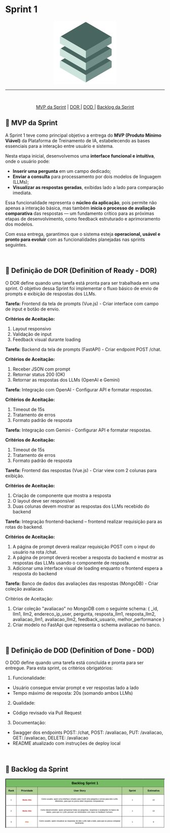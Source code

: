 

# Sprint 1


<p align="center">
      <img src="/Documentacao/img/fullstack.png" alt="Logo da Equipe FullStack">


<hr>
<br>
<p align="center">
  <a href ="#mvp"> MVP da Sprint</a>  | 
  <a href ="#dor"> DOR </a>  |
  <a href ="#dod"> DOD </a>  |
  <a href ="#backlog"> Backlog da Sprint</a>  
</p>

</p>

<span id="mvp">

## :bookmark_tabs: MVP da Sprint

A Sprint 1 teve como principal objetivo a entrega do **MVP (Produto Mínimo Viável)** da Plataforma de Treinamento de IA, estabelecendo as bases essenciais para a interação entre usuário e sistema.  

Nesta etapa inicial, desenvolvemos uma **interface funcional e intuitiva**, onde o usuário pode:  
- **Inserir uma pergunta** em um campo dedicado;  
- **Enviar a consulta** para processamento por dois modelos de linguagem (LLMs);  
- **Visualizar as respostas geradas**, exibidas lado a lado para comparação imediata.  

Essa funcionalidade representa o **núcleo da aplicação**, pois permite não apenas a interação básica, mas também **inicia o processo de avaliação comparativa** das respostas — um fundamento crítico para as próximas etapas de desenvolvimento, como feedback estruturado e aprimoramento dos modelos.  

Com essa entrega, garantimos que o sistema esteja **operacional, usável e pronto para evoluir** com as funcionalidades planejadas nas sprints seguintes.  


<br>


<span id="dor">

## :badger: Definição de DOR (Definition of Ready - DOR)

O DOR define quando uma tarefa está pronta para ser trabalhada em uma sprint. O objetivo dessa Sprint foi implementar o fluxo básico de envio de prompts e exibição de respostas dos LLMs.

**Tarefa:** Frontend da tela de prompts (Vue.js) - Criar interface com campo de input e botão de envio.

**Critérios de Aceitação:** 
1. Layout responsivo
2. Validação de input
3. Feedback visual durante loading

**Tarefa:** Backend da tela de prompts (FastAPI) - Criar endpoint POST /chat.

**Critérios de Aceitação:**
1. Receber JSON com prompt
2. Retornar status 200 (OK)
3. Retornar as respostas dos LLMs (OpenAI e Gemini)

**Tarefa:** Integração com OpenAI - Configurar API e formatar respostas.

**Critérios de Aceitação:**
1. Timeout de 15s
2. Tratamento de erros
3. Formato padrão de resposta

**Tarefa:** Integração com Gemini - Configurar API e formatar respostas.

**Critérios de Aceitação:**
1. Timeout de 15s
2. Tratamento de erros
3. Formato padrão de resposta 

**Tarefa:** Frontend das respostas (Vue.js) - Criar view com 2 colunas para exibição.

**Critérios de Aceitação:**
1. Criação de componente que mostra a resposta
2. O layout deve ser responsível
3. Duas colunas devem mostrar as respostas dos LLMs recebido do backend

**Tarefa:** Integração frontend-backend – frontend realizar requisição para as rotas do backend.

**Critérios de Aceitação:**
1. A página de prompt deverá realizar requisição POST com o input do usuário na rota /chat.
2. A página de prompt deverá receber a resposta do backend e mostrar as respostas das LLMs usando o componente de resposta.
3. Adicionar uma interface visual de loading enquanto o frontend espera a resposta do backend

**Tarefa:** Banco de dados das avaliações das respostas (MongoDB) - Criar coleção avaliacao.

Critérios de Aceitação:
1. Criar coleção "avaliacao" no MongoDB com o seguinte schema: {
    _id,
    llm1,
    llm2,
    endereco_ip_user,
    pergunta,
    resposta_llm1,
    resposta_llm2,
    avaliacao_llm1,
    avaliacao_llm2,
    feedback_usuario,
    melhor_performance
}
2. Criar modelo no FastApi que representa o schema avaliacao no banco.


<br>


<span id="dod">

## :dog: Definição de DOD (Definition of Done - DOD)

O DOD define quando uma tarefa está concluída e pronta para ser entregue. Para esta sprint, os critérios obrigatórios:

1. Funcionalidade:
- Usuário consegue enviar prompt e ver respostas lado a lado
- Tempo máximo de resposta: 20s (somando ambos LLMs)

2. Qualidade:
- Código revisado via Pull Request

3. Documentação:
- Swagger dos endpoints POST: /chat, POST: /avaliacao, PUT: /avaliacao, GET: /avaliacao, DELETE: /avaliacao
- README atualizado com instruções de deploy local


<br>


<span id="backlog">

## :dart: Backlog da Sprint

<p align="center">
      <img src="/Documentacao/img/backlogs1.png" alt="Backlog da Sprint">






